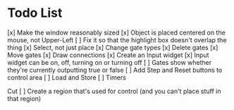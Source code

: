 # Todo List

[x]  Make the window reasonably sized
[x]  Object is placed centered on the mouse, not Upper-Left
[ ]  Fix it so that the highlight box doesn't overlap the thing
[x]  Select, not just place
[x]  Change gate types
[x]  Delete gates
[x]  Move gates
[x]  Draw connections
[x]  Create an Input widget
[x]  Input widget can be on, off, turning on or turning off
[ ]  Gates show whether they're currently outputting true or false
[ ]  Add Step and Reset buttons to control area
[ ]  Load and Store
[ ]  Timers

Cut
[ ]  Create a region that's used for control (and you can't place stuff in that region)